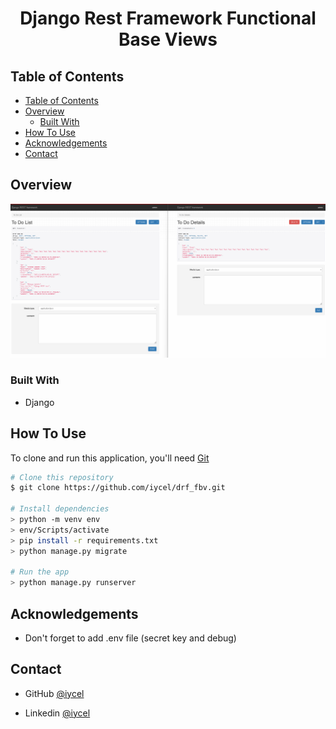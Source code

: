 <!-- Please update value in the {}  -->

<h1 align="center">Django Rest Framework Functional Base Views</h1>


## Table of Contents

<!-- - [Table of Contents](#table-of-contents) -->
- [Table of Contents](#table-of-contents)
- [Overview](#overview)
  - [Built With](#built-with)
- [How To Use](#how-to-use)
- [Acknowledgements](#acknowledgements)
- [Contact](#contact)

<!-- OVERVIEW -->

## Overview

![screenshot](https://github.com/iycel/drf_fbv/blob/master/media_root/DRF.png)


### Built With

<!-- This section should list any major frameworks that you built your project using. Here are a few examples.-->

<!-- - HTML
- CSS
- JS -->
- Django


## How To Use

<!-- This is an example, please update according to your application -->

To clone and run this application, you'll need [Git](https://git-scm.com) 
```bash
# Clone this repository
$ git clone https://github.com/iycel/drf_fbv.git

# Install dependencies
> python -m venv env
> env/Scripts/activate
> pip install -r requirements.txt
> python manage.py migrate

# Run the app
> python manage.py runserver
```

## Acknowledgements

- Don't forget to add .env file (secret key and debug)

## Contact


- GitHub [@iycel](https://github.com/iycel)

- Linkedin [@iycel](https://linkedin.com/in/iycel)
